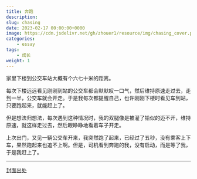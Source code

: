 ```yaml
---
title: 奔跑
description: 
slug: chasing
date: 2023-02-17 00:00:00+0000
image: https://cdn.jsdelivr.net/gh/zhouer1/resource/img/chasing_cover.png
categories:
    - essay
tags:
    - 成长
weight: 1
---
```


家里下楼到公交车站大概有个六七十米的距离。

每次下楼远远看见刚刚到站的公交车都会默默叹一口气，然后维持原速走过去，走到一半，公交车就会开走。于是我每次都提醒自己，也许刚刚下楼时看见车到站，只要跑起来，就能赶上了。

但是想法归想法，每次遇到这种情况时，我的双腿像是被灌了铅似的迈不开，维持原速，就这样走过去，然后眼睁睁地看着车子开走。

上次出门，又见一辆公交车开来，我突然跑了起来，已经过了五秒，没有乘客上下车，果然跑起来也追不上啊。但是，司机看到奔跑的我，没有启动，而是等了我，于是我赶上了。

--- 

[封面出处](https://www.pixiv.net/artworks/116418300)